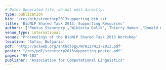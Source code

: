 ```yaml
---
# Note: Generated file, do not edit directly.
type: publication
bib: '/res/bib/stenetorp2013supporting.bib.txt'
title: 'BioNLP Shared Task 2013: Supporting Resources'
authors: ['Pontus Stenetorp','Wiktoria Golik','Thierry Hamon','Donald C. Comeau','Rezarta Islamaj Dogan','Haibin Liu','W. John Wilbur']
venue_type: international
venue: 'Proceedings of the BioNLP Shared Task 2013 Workshop'
location: 'Sofia, Bulgaria'
pdf: 'http://aclweb.org/anthology/W/W13/W13-2013.pdf'
poster: "/res/pdf/stenetorp2013supporting_poster.pdf"
pages: "99-103"
publisher: "Association for Computational Linguistics"
---
```

